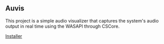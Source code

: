 ## Auvis
This project is a simple audio visualizer that captures the system's audio output in real time using the WASAPI through CSCore.

[Installer](https://github.com/kdliu00/auvis/releases)
